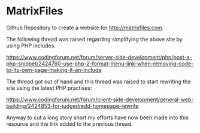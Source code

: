 # MatrixFiles

Github Repository to create a website for http://matrixfiles.com. 

The following thread was raised regarding simplifying the above site by using PHP includes.

https://www.codingforum.net/forum/server-side-development/php/post-a-php-snippet/2424760-use-php-2-format-menu-link-when-removing-code-to-its-own-page-making-it-an-include

The thread got out of hand and this thread was raised to start rewriting the site using the latest PHP practises:

https://www.codingforum.net/forum/client-side-development/general-web-building/2424853-for-judgedredd-homepage-rewrite

Anyway to cut a long story short my efforts have now been made into this resource and the link added to the previous thread.

